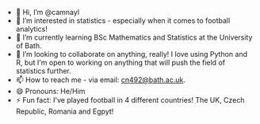 - 👋 Hi, I’m @camnayl
- 👀 I’m interested in statistics - especially when it comes to football analytics!
- 🌱 I’m currently learning BSc Mathematics and Statistics at the University of Bath.
- 💞️ I’m looking to collaborate on anything, really! I love using Python and R, but I'm open to working on anything that will push the field of statistics further.
- 📫 How to reach me - via email: cn492@bath.ac.uk.
- 😄 Pronouns: He/Him
- ⚡ Fun fact: I've played football in 4 different countries! The UK, Czech Republic, Romania and Egpyt!
